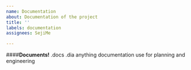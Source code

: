 ```yaml
---
name: Documentation
about: Documentation of the project
title: ''
labels: documentation
assignees: SejiMe

---
```


####**Documents!** 
.docs
.dia
 anything documentation use for planning and engineering
